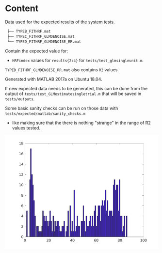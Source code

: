 # Content

Data used for the expected results of the system tests.

```bash
 ├── TYPEB_FITHRF.mat
 ├── TYPEC_FITHRF_GLMDENOISE.mat
 └── TYPED_FITHRF_GLMDENOISE_RR.mat
```

Contain the expected value for:

- `HRFindex` values for `results{2:4}` for `tests/test_glmsingleunit.m`.

`TYPED_FITHRF_GLMDENOISE_RR.mat` also contains `R2` values.

Generated with MATLAB 2017a on Ubuntu 18.04.

If new expected data needs to be generated, this can be done from the output of
`tests/test_GLMestimatesingletrial.m` that will be saved in `tests/outputs`.

Some basic sanity checks can be run on those data with
`tests/expected/matlab/sanity_checks.m`

- like making sure that the there is nothing "strange" in the range of R2 values
  tested.

![histogram_R2](./histogram_R2.png)
